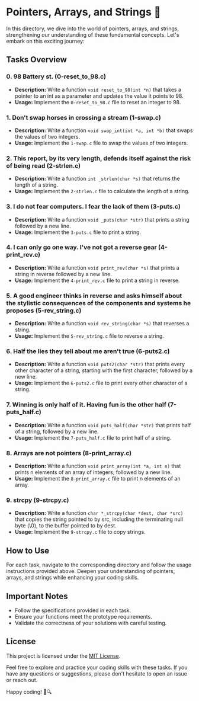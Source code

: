 # Pointers, Arrays, and Strings 🌟

In this directory, we dive into the world of pointers, arrays, and strings, strengthening our understanding of these fundamental concepts. Let's embark on this exciting journey:

## Tasks Overview

### 0. 98 Battery st. (0-reset_to_98.c)

- **Description:** Write a function `void reset_to_98(int *n)` that takes a pointer to an int as a parameter and updates the value it points to 98.
- **Usage:** Implement the `0-reset_to_98.c` file to reset an integer to 98.

### 1. Don't swap horses in crossing a stream (1-swap.c)

- **Description:** Write a function `void swap_int(int *a, int *b)` that swaps the values of two integers.
- **Usage:** Implement the `1-swap.c` file to swap the values of two integers.

### 2. This report, by its very length, defends itself against the risk of being read (2-strlen.c)

- **Description:** Write a function `int _strlen(char *s)` that returns the length of a string.
- **Usage:** Implement the `2-strlen.c` file to calculate the length of a string.

### 3. I do not fear computers. I fear the lack of them (3-puts.c)

- **Description:** Write a function `void _puts(char *str)` that prints a string followed by a new line.
- **Usage:** Implement the `3-puts.c` file to print a string.

### 4. I can only go one way. I've not got a reverse gear (4-print_rev.c)

- **Description:** Write a function `void print_rev(char *s)` that prints a string in reverse followed by a new line.
- **Usage:** Implement the `4-print_rev.c` file to print a string in reverse.

### 5. A good engineer thinks in reverse and asks himself about the stylistic consequences of the components and systems he proposes (5-rev_string.c)

- **Description:** Write a function `void rev_string(char *s)` that reverses a string.
- **Usage:** Implement the `5-rev_string.c` file to reverse a string.

### 6. Half the lies they tell about me aren't true (6-puts2.c)

- **Description:** Write a function `void puts2(char *str)` that prints every other character of a string, starting with the first character, followed by a new line.
- **Usage:** Implement the `6-puts2.c` file to print every other character of a string.

### 7. Winning is only half of it. Having fun is the other half (7-puts_half.c)

- **Description:** Write a function `void puts_half(char *str)` that prints half of a string, followed by a new line.
- **Usage:** Implement the `7-puts_half.c` file to print half of a string.

### 8. Arrays are not pointers (8-print_array.c)

- **Description:** Write a function `void print_array(int *a, int n)` that prints n elements of an array of integers, followed by a new line.
- **Usage:** Implement the `8-print_array.c` file to print n elements of an array.

### 9. strcpy (9-strcpy.c)

- **Description:** Write a function `char *_strcpy(char *dest, char *src)` that copies the string pointed to by src, including the terminating null byte (\0), to the buffer pointed to by dest.
- **Usage:** Implement the `9-strcpy.c` file to copy strings.

## How to Use

For each task, navigate to the corresponding directory and follow the usage instructions provided above. Deepen your understanding of pointers, arrays, and strings while enhancing your coding skills.

## Important Notes

- Follow the specifications provided in each task.
- Ensure your functions meet the prototype requirements.
- Validate the correctness of your solutions with careful testing.

## License

This project is licensed under the [MIT License](LICENSE).

Feel free to explore and practice your coding skills with these tasks. If you have any questions or suggestions, please don't hesitate to open an issue or reach out.

Happy coding! 🚀🔍
